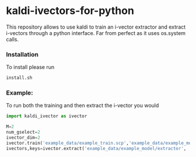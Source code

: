 # kaldi-ivectors-for-python
This repository allows to use kaldi to train an i-vector extractor and extract i-vectors through a python interface. Far from perfect as it uses os.system calls.


### Installation

To install please run

```sh
install.sh
```


### Example:
To run both the training and then extract the i-vector you would
```python
import kaldi_ivector as ivector

M=2
num_gselect=2
ivector_dim=2
ivector.train('example_data/example_train.scp','example_data/example_model',M,ivector_dim,num_gselect)
ivectors,keys=ivector.extract('example_data/example_model/extractor', 'example_data/example_test.scp','example_data/ivectors/',num_gselect)

```
